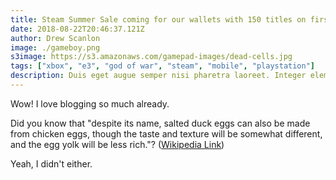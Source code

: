 ```yaml
---
title: Steam Summer Sale coming for our wallets with 150 titles on first day
date: 2018-08-22T20:46:37.121Z
author: Drew Scanlon
image: ./gameboy.png
s3image: https://s3.amazonaws.com/gamepad-images/dead-cells.jpg
tags: ["xbox", "e3", "god of war", "steam", "mobile", "playstation"]
description: Duis eget augue semper nisi pharetra laoreet. Integer elementum suscipit nulla vitae eleifend. Duis a lectus et justo varius consectetur sed in lorem.
---
```


Wow! I love blogging so much already.

Did you know that "despite its name, salted duck eggs can also be made from
chicken eggs, though the taste and texture will be somewhat different, and the
egg yolk will be less rich."?
([Wikipedia Link](http://en.wikipedia.org/wiki/Salted_duck_egg))

Yeah, I didn't either.
